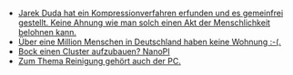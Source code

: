 * [Jarek Duda hat ein Kompressionverfahren erfunden und es gemeinfrei gestellt. Keine Ahnung wie man solch einen Akt der Menschlichkeit belohnen kann.](https://blog.fefe.de/?ts=a5e39c26)
* [Über eine Million Menschen in Deutschland haben keine Wohnung :-(.](https://www.maskenfall.de/?p=12655)
* [Bock einen Cluster aufzubauen? NanoPI](https://vdwaa.nl/friendlyarm-nanopi-neo-review.html)
* [Zum Thema Reinigung gehört auch der PC.](https://www.smarticular.net/digitaler-minimalismus-apps-popups-smartphone-passwoerter/)
